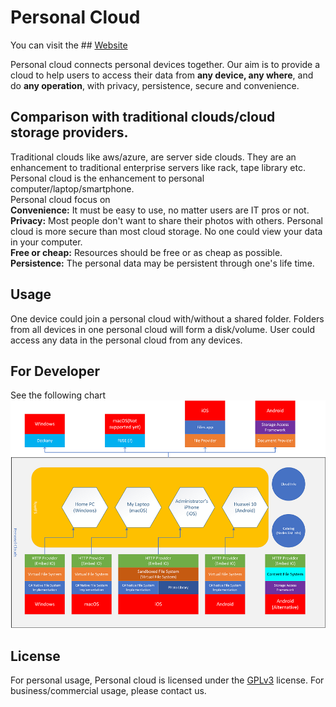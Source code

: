 # Personal Cloud
You can visit the ## [Website](https://Personal.House/ "Website")

Personal cloud connects personal devices together. Our aim is to provide a cloud to help users to access their data from **any device, any where**, and do **any operation**, with privacy, persistence, secure and convenience.   

## Comparison with traditional clouds/cloud storage providers.
Traditional clouds like aws/azure, are server side clouds. They are an enhancement to traditional enterprise servers like rack, tape library etc.  Personal cloud is the enhancement to personal computer/laptop/smartphone.  
Personal cloud focus on  
**Convenience:** It must be easy to use, no matter users are IT pros or not.  
**Privacy:** Most people don't want to share their photos with others. Personal cloud is more secure than most cloud storage. No one could view your data in your computer.  
**Free or cheap:** Resources should be free or as cheap as possible.  
**Persistence:** The personal data may be persistent through one's life time.


## Usage
One device could join a personal cloud with/without a shared folder. Folders from all devices in one personal cloud will form a disk/volume. User could access any data in the personal cloud from any devices.  

## For Developer
See the following chart
![Architecture](https://github.com/Personal-Cloud/PersonalCloud/raw/master/docs/Desc.png "Architecture")


## License
For personal usage, Personal cloud is licensed under the [GPLv3](https://raw.githubusercontent.com/Personal-Cloud/PersonalCloud/master/LICENSE "GPLv3")  license. For business/commercial usage, please contact us.


